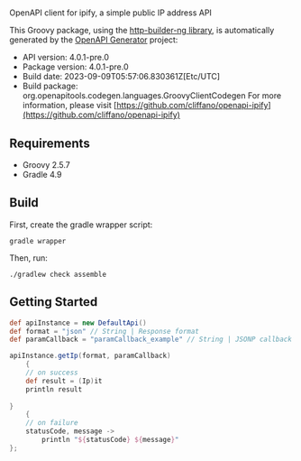 # 

OpenAPI client for ipify, a simple public IP address API

This Groovy package, using the [http-builder-ng library](https://http-builder-ng.github.io/http-builder-ng/), is automatically generated by the [OpenAPI Generator](https://openapi-generator.tech) project:

- API version: 4.0.1-pre.0
- Package version: 4.0.1-pre.0
- Build date: 2023-09-09T05:57:06.830361Z[Etc/UTC]
- Build package: org.openapitools.codegen.languages.GroovyClientCodegen
For more information, please visit [https://github.com/cliffano/openapi-ipify](https://github.com/cliffano/openapi-ipify)

## Requirements

* Groovy 2.5.7
* Gradle 4.9

## Build

First, create the gradle wrapper script:

```
gradle wrapper
```

Then, run:

```
./gradlew check assemble
```

## Getting Started


```groovy
def apiInstance = new DefaultApi()
def format = "json" // String | Response format
def paramCallback = "paramCallback_example" // String | JSONP callback function name

apiInstance.getIp(format, paramCallback)
    {
    // on success
    def result = (Ip)it
    println result
    
}
    {
    // on failure
    statusCode, message ->
        println "${statusCode} ${message}"
};
```

